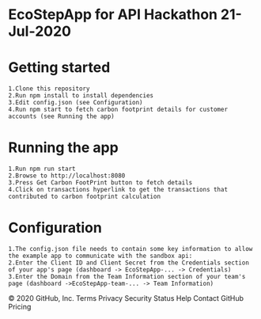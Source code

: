 # EcoStepApp for API Hackathon 21-Jul-2020
# Getting started
	1.Clone this repository
	2.Run npm install to install dependencies
	3.Edit config.json (see Configuration)
	4.Run npm start to fetch carbon footprint details for customer accounts (see Running the app)
# Running the app
	1.Run npm run start
	2.Browse to http://localhost:8080
	3.Press Get Carbon FootPrint button to fetch details
	4.Click on transactions hyperlink to get the transactions that contributed to carbon footprint calculation

# Configuration
	1.The config.json file needs to contain some key information to allow the example app to communicate with the sandbox api:
	2.Enter the Client ID and Client Secret from the Credentials section of your app's page (dashboard -> EcoStepApp-... -> Credentials)
	3.Enter the Domain from the Team Information section of your team's page (dashboard ->EcoStepApp-team-... -> Team Information)


© 2020 GitHub, Inc.
Terms
Privacy
Security
Status
Help
Contact GitHub
Pricing
